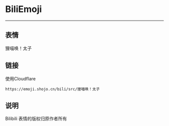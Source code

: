 # BiliEmoji
---
## 表情
狸喵唤！太子
## 链接
使用Cloudflare
```
https://emoji.shojo.cn/bili/src/狸喵唤！太子
```
## 说明
Bilibili 表情的版权归原作者所有
